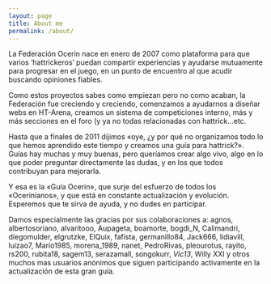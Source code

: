 ```yaml
---
layout: page
title: About me
permalink: /about/
---
```

La Federación Ocerin nace en enero de 2007 como plataforma para que varios ‘hattrickeros’ puedan compartir experiencias y ayudarse mutuamente para progresar en el juego, en un punto de encuentro al que acudir buscando opiniones fiables.

Como estos proyectos sabes como empiezan pero no como acaban, la Federación fue creciendo y creciendo, comenzamos a ayudarnos a diseñar webs en HT-Arena, creamos un sistema de competiciones interno, más y más secciones en el foro (y ya no todas relacionadas con hattrick…etc.

Hasta que a finales de 2011 dijimos «oye, ¿y por qué no organizamos todo lo que hemos aprendido este tiempo y creamos una guía para hattrick?». Guías hay muchas y muy buenas, pero queríamos crear algo vivo, algo en lo que poder preguntar directamente las dudas, y en los que todos contribuyan para mejorarla.

Y esa es la «Guía Ocerin», que surje del esfuerzo de todos los «Ocerinianos», y que está en constante actualización y evolución. Esperemos que te sirva de ayuda, y no dudes en participar.

Damos especialmente las gracias por sus colaboraciones a: agnos, albertosoriano, alvaritooo, Aupageta, boamorte, bogdi_N, Calimandri, diegomulder, elgrutzke, ElQuix, fafista, germanillo84, Jack666, lidiavill, luizao7, Mario1985, morena_1989, nanet, PedroRivas, pleourotus, rayito, rs200, rubita18, sagem13, serazamall, songokurr, _Vic13_, Willy XXI y otros muchos mas usuarios anónimos que siguen participando activamente en la actualización de esta gran guía.
